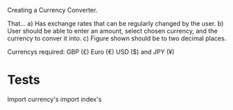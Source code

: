 Creating a Currency Converter.

That...
a) Has exchange rates that can be regularly changed by the user.
b) User should be able to enter an amount, select chosen currency, and the currency to conver it into.
c) Figure shown should be to two decimal places.

Currencys required: GBP (£) Euro (€) USD ($) and JPY (¥)

Tests
====

Import currency's
import index's 
